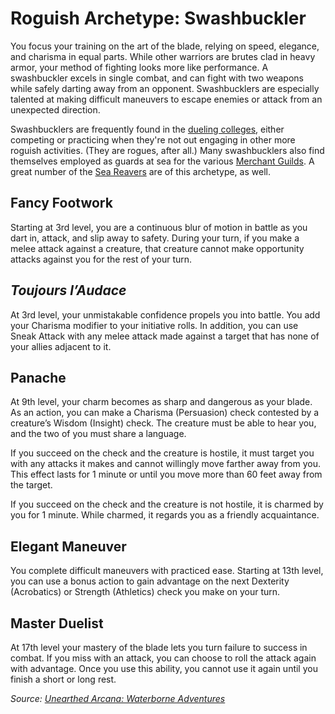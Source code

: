 # Roguish Archetype: Swashbuckler
You focus your training on the art of the blade, relying on speed, elegance, and charisma in equal parts. While other warriors are  brutes clad in heavy armor, your method of fighting looks more like performance. A swashbuckler excels in single combat, and can fight with two weapons while safely darting away from an opponent. Swashbucklers are especially talented at making difficult maneuvers to escape enemies or attack from an unexpected direction.

Swashbucklers are frequently found in the [dueling colleges](../../Organizations/DuelingColleges.md), either competing or practicing when they're not out engaging in other more roguish activities. (They are rogues, after all.) Many swashbucklers also find themselves employed as guards at sea for the various [Merchant Guilds](../../Organizations/MerchantGuilds/MerchantGuilds.md). A great number of the [Sea Reavers](../../Organizations/MercCompanies/SeaReavers.md) are of this archetype, as well.

## Fancy Footwork
Starting at 3rd level, you are a continuous blur of motion in battle as you dart in, attack, and slip away to safety. During your turn, if you make a melee attack against a creature, that creature cannot make opportunity attacks against you for the rest of your turn.

## *Toujours l’Audace*
At 3rd level, your unmistakable confidence propels you into battle. You add your Charisma modifier to your initiative rolls. In addition, you can use Sneak Attack with any melee attack made against a target that has none of your allies adjacent to it.

## Panache
At 9th level, your charm becomes as sharp and dangerous as your blade. As an action, you can make a Charisma (Persuasion) check contested by a creature’s Wisdom (Insight) check. The creature must be able to hear you, and the two of you must share a language.

If you succeed on the check and the creature is hostile, it must target you with any attacks it makes and cannot willingly move farther away from you. This effect lasts for 1 minute or until you move more than 60 feet away from the target.

If you succeed on the check and the creature is not hostile, it is charmed by you for 1 minute. While charmed, it regards you as a friendly acquaintance.

## Elegant Maneuver
You complete difficult maneuvers with practiced ease. Starting at 13th level, you can use a bonus action to gain advantage on the next Dexterity (Acrobatics) or Strength (Athletics) check you make on your turn.

## Master Duelist
At 17th level your mastery of the blade lets you turn failure to success in combat. If you miss with an attack, you can choose to roll the attack again with advantage. Once you use this ability, you cannot use it again until you finish a short or long rest.

*Source: [Unearthed Arcana: Waterborne Adventures](https://dnd.wizards.com/articles/unearthed-arcana/unearthed-arcana-waterborne-adventures)*